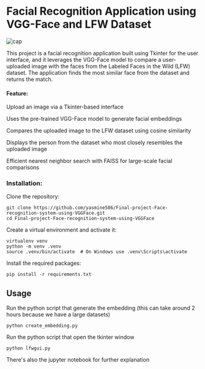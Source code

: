 # **Facial Recognition Application using VGG-Face and LFW Dataset**
![cap](https://github.com/user-attachments/assets/d018bc73-9f96-411a-90b7-459ff200009e)

This project is a facial recognition application built using Tkinter for the user interface, and it leverages the VGG-Face model to compare a user-uploaded image with the faces from the Labeled Faces in the Wild (LFW) dataset. The application finds the most similar face from the dataset and returns the match.


#### **Feature**:

Upload an image via a Tkinter-based interface

Uses the pre-trained VGG-Face model to generate facial embeddings

Compares the uploaded image to the LFW dataset using cosine similarity

Displays the person from the dataset who most closely resembles the uploaded image

Efficient nearest neighbor search with FAISS for large-scale facial comparisons

### **Installation**:

Clone the repository:
```
git clone https://github.com/yasmine586/Final-project-Face-recognition-system-using-VGGFace.git
cd Final-project-Face-recognition-system-using-VGGFace
```

Create a virtual environment and activate it:

```
virtualenv venv
python -m venv .venv
source .venv/bin/activate  # On Windows use .venv\Scripts\activate

```

Install the required packages:
```
pip install -r requirements.txt

```
## **Usage**
Run the python script that generate the embedding (this can take around 2 hours because we have a large datasets)
```
python create_embedding.py

```
Run the python script that open the tkinter window
```
python lfwgui.py

```
There's also the jupyter notebook for further explanation







